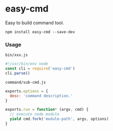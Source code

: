 # easy-cmd

Easy to build command tool.

```shell
npm install easy-cmd --save-dev
```

### Usage

`bin/xxx.js`

```javascript
#!/usr/bin/env node
const cli = require('easy-cmd')
cli.parse()
```

`command/sub-cmd.js`

```javascript
exports.options = {
  desc: 'command description.'
}

exports.run = function* (argv, cmd) {
  // execute node module
  yield cmd.fork('module-path', args, options)
}
```
